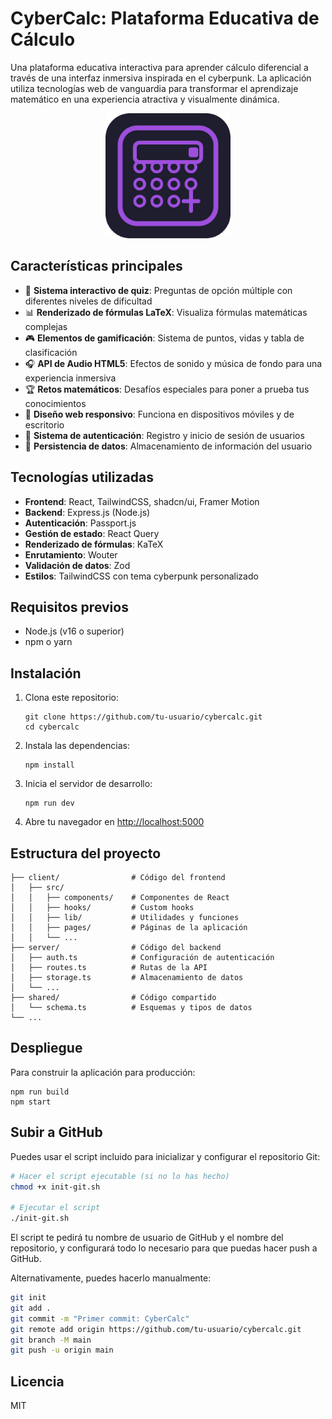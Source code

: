 # CyberCalc: Plataforma Educativa de Cálculo

Una plataforma educativa interactiva para aprender cálculo diferencial a través de una interfaz inmersiva inspirada en el cyberpunk. La aplicación utiliza tecnologías web de vanguardia para transformar el aprendizaje matemático en una experiencia atractiva y visualmente dinámica.

<div align="center">
  <img src="public/logo.svg" alt="CyberCalc Logo" width="200" height="200">
</div>

## Características principales

- 🚀 **Sistema interactivo de quiz**: Preguntas de opción múltiple con diferentes niveles de dificultad
- 📊 **Renderizado de fórmulas LaTeX**: Visualiza fórmulas matemáticas complejas
- 🎮 **Elementos de gamificación**: Sistema de puntos, vidas y tabla de clasificación
- 🎧 **API de Audio HTML5**: Efectos de sonido y música de fondo para una experiencia inmersiva
- 🏆 **Retos matemáticos**: Desafíos especiales para poner a prueba tus conocimientos
- 📱 **Diseño web responsivo**: Funciona en dispositivos móviles y de escritorio
- 🔐 **Sistema de autenticación**: Registro y inicio de sesión de usuarios
- 💾 **Persistencia de datos**: Almacenamiento de información del usuario

## Tecnologías utilizadas

- **Frontend**: React, TailwindCSS, shadcn/ui, Framer Motion
- **Backend**: Express.js (Node.js)
- **Autenticación**: Passport.js
- **Gestión de estado**: React Query
- **Renderizado de fórmulas**: KaTeX
- **Enrutamiento**: Wouter
- **Validación de datos**: Zod
- **Estilos**: TailwindCSS con tema cyberpunk personalizado

## Requisitos previos

- Node.js (v16 o superior)
- npm o yarn

## Instalación

1. Clona este repositorio:
   ```
   git clone https://github.com/tu-usuario/cybercalc.git
   cd cybercalc
   ```

2. Instala las dependencias:
   ```
   npm install
   ```

3. Inicia el servidor de desarrollo:
   ```
   npm run dev
   ```

4. Abre tu navegador en [http://localhost:5000](http://localhost:5000)

## Estructura del proyecto

```
├── client/                # Código del frontend
│   ├── src/
│   │   ├── components/    # Componentes de React
│   │   ├── hooks/         # Custom hooks
│   │   ├── lib/           # Utilidades y funciones
│   │   ├── pages/         # Páginas de la aplicación
│   │   └── ...
├── server/                # Código del backend
│   ├── auth.ts            # Configuración de autenticación
│   ├── routes.ts          # Rutas de la API
│   ├── storage.ts         # Almacenamiento de datos
│   └── ...
├── shared/                # Código compartido
│   └── schema.ts          # Esquemas y tipos de datos
└── ...
```

## Despliegue

Para construir la aplicación para producción:

```
npm run build
npm start
```

## Subir a GitHub

Puedes usar el script incluido para inicializar y configurar el repositorio Git:

```bash
# Hacer el script ejecutable (si no lo has hecho)
chmod +x init-git.sh

# Ejecutar el script
./init-git.sh
```

El script te pedirá tu nombre de usuario de GitHub y el nombre del repositorio, y configurará todo lo necesario para que puedas hacer push a GitHub.

Alternativamente, puedes hacerlo manualmente:

```bash
git init
git add .
git commit -m "Primer commit: CyberCalc"
git remote add origin https://github.com/tu-usuario/cybercalc.git
git branch -M main
git push -u origin main
```

## Licencia

MIT